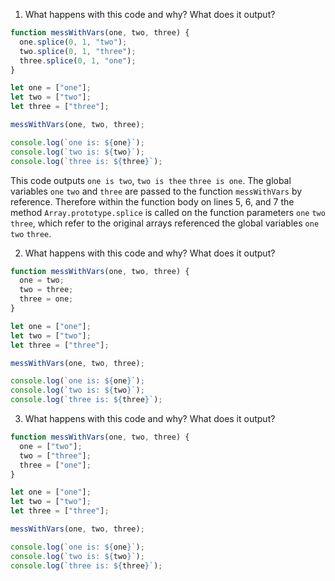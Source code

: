 1. What happens with this code and why? What does it output?

```js
function messWithVars(one, two, three) {
  one.splice(0, 1, "two");
  two.splice(0, 1, "three");
  three.splice(0, 1, "one");
}

let one = ["one"];
let two = ["two"];
let three = ["three"];

messWithVars(one, two, three);

console.log(`one is: ${one}`);
console.log(`two is: ${two}`);
console.log(`three is: ${three}`);
```

This code outputs `one is two`, `two is thee` `three is one`. The global variables `one` `two` and `three` are passed to the function `messWithVars` by reference. Therefore within the function body on lines 5, 6, and 7 the method `Array.prototype.splice` is called on the function parameters `one` `two` `three`, which refer to the original arrays referenced the global variables `one` `two` `three`.

2. What happens with this code and why? What does it output?

```js
function messWithVars(one, two, three) {
  one = two;
  two = three;
  three = one;
}

let one = ["one"];
let two = ["two"];
let three = ["three"];

messWithVars(one, two, three);

console.log(`one is: ${one}`);
console.log(`two is: ${two}`);
console.log(`three is: ${three}`);
```



3. What happens with this code and why? What does it output?

```js
function messWithVars(one, two, three) {
  one = ["two"];
  two = ["three"];
  three = ["one"];
}

let one = ["one"];
let two = ["two"];
let three = ["three"];

messWithVars(one, two, three);

console.log(`one is: ${one}`);
console.log(`two is: ${two}`);
console.log(`three is: ${three}`);
```

